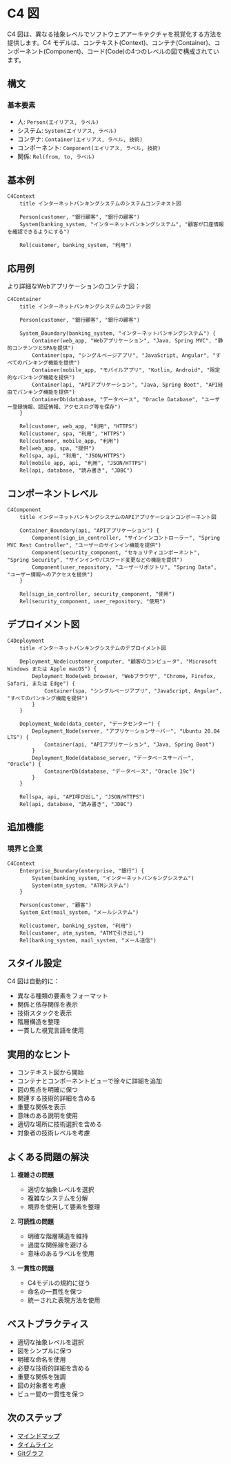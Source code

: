 # C4 図

C4 図は、異なる抽象レベルでソフトウェアアーキテクチャを視覚化する方法を提供します。C4 モデルは、コンテキスト(Context)、コンテナ(Container)、コンポーネント(Component)、コード(Code)の4つのレベルの図で構成されています。

## 構文

### 基本要素
- 人: `Person(エイリアス, ラベル)`
- システム: `System(エイリアス, ラベル)`
- コンテナ: `Container(エイリアス, ラベル, 技術)`
- コンポーネント: `Component(エイリアス, ラベル, 技術)`
- 関係: `Rel(from, to, ラベル)`

## 基本例

```mermaid
C4Context
    title インターネットバンキングシステムのシステムコンテキスト図
    
    Person(customer, "銀行顧客", "銀行の顧客")
    System(banking_system, "インターネットバンキングシステム", "顧客が口座情報を確認できるようにする")
    
    Rel(customer, banking_system, "利用")
```

## 応用例

より詳細なWebアプリケーションのコンテナ図：

```mermaid
C4Container
    title インターネットバンキングシステムのコンテナ図

    Person(customer, "銀行顧客", "銀行の顧客")
    
    System_Boundary(banking_system, "インターネットバンキングシステム") {
        Container(web_app, "Webアプリケーション", "Java, Spring MVC", "静的コンテンツとSPAを提供")
        Container(spa, "シングルページアプリ", "JavaScript, Angular", "すべてのバンキング機能を提供")
        Container(mobile_app, "モバイルアプリ", "Kotlin, Android", "限定的なバンキング機能を提供")
        Container(api, "APIアプリケーション", "Java, Spring Boot", "API経由でバンキング機能を提供")
        ContainerDb(database, "データベース", "Oracle Database", "ユーザー登録情報、認証情報、アクセスログ等を保存")
    }

    Rel(customer, web_app, "利用", "HTTPS")
    Rel(customer, spa, "利用", "HTTPS")
    Rel(customer, mobile_app, "利用")
    Rel(web_app, spa, "提供")
    Rel(spa, api, "利用", "JSON/HTTPS")
    Rel(mobile_app, api, "利用", "JSON/HTTPS")
    Rel(api, database, "読み書き", "JDBC")
```

## コンポーネントレベル

```mermaid
C4Component
    title インターネットバンキングシステムのAPIアプリケーションコンポーネント図

    Container_Boundary(api, "APIアプリケーション") {
        Component(sign_in_controller, "サインインコントローラー", "Spring MVC Rest Controller", "ユーザーのサインイン機能を提供")
        Component(security_component, "セキュリティコンポーネント", "Spring Security", "サインインやパスワード変更などの機能を提供")
        Component(user_repository, "ユーザーリポジトリ", "Spring Data", "ユーザー情報へのアクセスを提供")
    }

    Rel(sign_in_controller, security_component, "使用")
    Rel(security_component, user_repository, "使用")
```

## デプロイメント図

```mermaid
C4Deployment
    title インターネットバンキングシステムのデプロイメント図

    Deployment_Node(customer_computer, "顧客のコンピュータ", "Microsoft Windows または Apple macOS") {
        Deployment_Node(web_browser, "Webブラウザ", "Chrome, Firefox, Safari, または Edge") {
            Container(spa, "シングルページアプリ", "JavaScript, Angular", "すべてのバンキング機能を提供")
        }
    }

    Deployment_Node(data_center, "データセンター") {
        Deployment_Node(server, "アプリケーションサーバー", "Ubuntu 20.04 LTS") {
            Container(api, "APIアプリケーション", "Java, Spring Boot")
        }
        Deployment_Node(database_server, "データベースサーバー", "Oracle") {
            ContainerDb(database, "データベース", "Oracle 19c")
        }
    }

    Rel(spa, api, "API呼び出し", "JSON/HTTPS")
    Rel(api, database, "読み書き", "JDBC")
```

## 追加機能

### 境界と企業

```mermaid
C4Context
    Enterprise_Boundary(enterprise, "銀行") {
        System(banking_system, "インターネットバンキングシステム")
        System(atm_system, "ATMシステム")
    }
    
    Person(customer, "顧客")
    System_Ext(mail_system, "メールシステム")
    
    Rel(customer, banking_system, "利用")
    Rel(customer, atm_system, "ATMで引き出し")
    Rel(banking_system, mail_system, "メール送信")
```

## スタイル設定

C4 図は自動的に：
- 異なる種類の要素をフォーマット
- 関係と依存関係を表示
- 技術スタックを表示
- 階層構造を整理
- 一貫した視覚言語を使用

## 実用的なヒント
- コンテキスト図から開始
- コンテナとコンポーネントビューで徐々に詳細を追加
- 図の焦点を明確に保つ
- 関連する技術的詳細を含める
- 重要な関係を表示
- 意味のある説明を使用
- 適切な場所に技術選択を含める
- 対象者の技術レベルを考慮

## よくある問題の解決

1. **複雑さの問題**
   - 適切な抽象レベルを選択
   - 複雑なシステムを分解
   - 境界を使用して要素を整理

2. **可読性の問題**
   - 明確な階層構造を維持
   - 過度な関係線を避ける
   - 意味のあるラベルを使用

3. **一貫性の問題**
   - C4モデルの規約に従う
   - 命名の一貫性を保つ
   - 統一された表現方法を使用

## ベストプラクティス
- 適切な抽象レベルを選択
- 図をシンプルに保つ
- 明確な命名を使用
- 必要な技術的詳細を含める
- 重要な関係を強調
- 図の対象者を考慮
- ビュー間の一貫性を保つ

## 次のステップ
- [マインドマップ](/ja/diagrams/mindmap)
- [タイムライン](/ja/diagrams/timeline)
- [Gitグラフ](/ja/diagrams/git) 